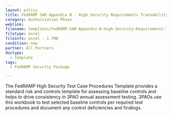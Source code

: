 ```yaml
---
layout: policy   
title: FedRAMP SAR Appendix B - High Security Requirements Traceability Matrix Template
category: Authorization Phase
weblink:
filename: templates/FedRAMP-SAR-Appendix-B-High-Security-Requirements-Traceability-Matrix-Template.xlsx
filetype: excel
fileinfo: excel - 1.7MB
condition: new
partner: All Partners
doctype:
  - Template
tags:
  - FedRAMP Security Package

---
```

The FedRAMP High Security Test Case Procedures Template provides a standard risk and controls template for assessing baseline controls and helps to drive consistency in 3PAO annual assessment testing. 3PAOs use this workbook to test selected baseline controls per required test procedures and document any control deficiencies and findings.
